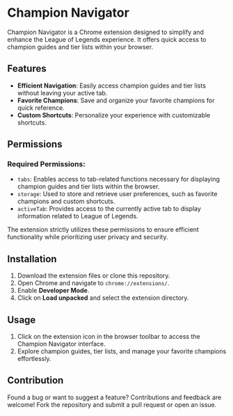 # Champion Navigator

Champion Navigator is a Chrome extension designed to simplify and enhance the League of Legends experience. It offers quick access to champion guides and tier lists within your browser.

## Features

- **Efficient Navigation**: Easily access champion guides and tier lists without leaving your active tab.
- **Favorite Champions**: Save and organize your favorite champions for quick reference.
- **Custom Shortcuts**: Personalize your experience with customizable shortcuts.

## Permissions

### Required Permissions:
- `tabs`: Enables access to tab-related functions necessary for displaying champion guides and tier lists within the browser.
- `storage`: Used to store and retrieve user preferences, such as favorite champions and custom shortcuts.
- `activeTab`: Provides access to the currently active tab to display information related to League of Legends.

The extension strictly utilizes these permissions to ensure efficient functionality while prioritizing user privacy and security.

## Installation

1. Download the extension files or clone this repository.
2. Open Chrome and navigate to `chrome://extensions/`.
3. Enable **Developer Mode**.
4. Click on **Load unpacked** and select the extension directory.

## Usage

1. Click on the extension icon in the browser toolbar to access the Champion Navigator interface.
2. Explore champion guides, tier lists, and manage your favorite champions effortlessly.

## Contribution

Found a bug or want to suggest a feature? Contributions and feedback are welcome! Fork the repository and submit a pull request or open an issue.
